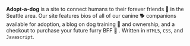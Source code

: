 **Adopt-a-dog** is a site to connect humans to their forever friends :dog: in the Seattle area. Our site features bios of all
of our canine :dog2: companions available for adoption, a blog on dog training :guide_dog: and ownership, and a checkout to purchase
your future furry BFF :poodle: . Written in `HTML5`, `CSS`, and `Javascript`.